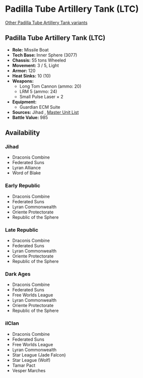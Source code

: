 # Padilla Tube Artillery Tank (LTC) 

[Other Padilla Tube Artillery Tank variants](../padilla_tube_artillery_tank.md) 

## Padilla Tube Artillery Tank (LTC) 

- **Role:** Missile Boat 
- **Tech Base:** Inner Sphere (3077) 
- **Chassis:** 55 tons Wheeled 
- **Movement:** 3 / 5, Light 
- **Armor:** 120 
- **Heat Sinks:** 10 (10) 
- **Weapons:** 
  - Long Tom Cannon (ammo: 20) 
  - LRM 5 (ammo: 24) 
  - Small Pulse Laser × 2 
- **Equipment:** 
  - Guardian ECM Suite 
- **Sources:** Jihad , [Master Unit List](http://masterunitlist.info/Unit/Details/2405) 
- **Battle Value:** 985 

## Availability 

### Jihad 

- Draconis Combine 
- Federated Suns 
- Lyran Alliance 
- Word of Blake 

### Early Republic 

- Draconis Combine 
- Federated Suns 
- Lyran Commonwealth 
- Oriente Protectorate 
- Republic of the Sphere 

### Late Republic 

- Draconis Combine 
- Federated Suns 
- Lyran Commonwealth 
- Oriente Protectorate 
- Republic of the Sphere 

### Dark Ages 

- Draconis Combine 
- Federated Suns 
- Free Worlds League 
- Lyran Commonwealth 
- Oriente Protectorate 
- Republic of the Sphere 

### ilClan 

- Draconis Combine 
- Federated Suns 
- Free Worlds League 
- Lyran Commonwealth 
- Star League (Jade Falcon) 
- Star League (Wolf) 
- Tamar Pact 
- Vesper Marches 

